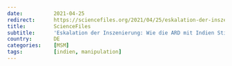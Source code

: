 ```yaml
---
date:          2021-04-25
redirect:      https://sciencefiles.org/2021/04/25/eskalation-der-inszenierung-wie-die-ard-mit-indien-stimmung-fur-die-verscharfung-des-infektionsschutzgesetzes-macht/
title:         ScienceFiles
subtitle:      'Eskalation der Inszenierung: Wie die ARD mit Indien Stimmung für die Verschärfung des Infektionsschutzgesetzes macht'
country:       DE
categories:    [MSM]
tags:          [indien, manipulation]
---
```

